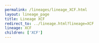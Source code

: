 ```yaml
---
permalink: /lineages/lineage_XCF.html
layout: lineage_page
title: Lineage XCF
redirect_to: ../lineage.html?lineage=XCF
lineage: XCF
children: ['XCF']
---
```

